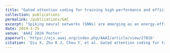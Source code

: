 ```yaml
---
title: "Gated attention coding for training high-performance and efficient spiking neural networks"
collection: publications
permalink: /publications/GAC
excerpt: "Spiking neural networks (SNNs) are emerging as an energy-efficient alternative to traditional artificial neural networks (ANNs) due to their unique spike-based event-driven nature. Coding is crucial in SNNs as it converts external input stimuli into spatio-temporal feature sequences. However, most existing deep SNNs rely on direct coding that generates powerless spike representation and lacks the temporal dynamics inherent in human vision. Hence, we introduce Gated Attention Coding (GAC), a plug-and-play module that leverages the multi-dimensional gated attention unit to efficiently encode inputs into powerful representations before feeding them into the SNN architecture. GAC functions as a preprocessing layer that does not disrupt the spike-driven nature of the SNN, making it amenable to efficient neuromorphic hardware implementation with minimal modifications. Through an observer model theoretical analysis, we demonstrate GAC's attention mechanism improves temporal dynamics and coding efficiency. Experiments on CIFAR10/100 and ImageNet datasets demonstrate that GAC achieves state-of-the-art accuracy with remarkable efficiency. Notably, we improve top-1 accuracy by 3.10% on CIFAR100 with only 6-time steps and 1.07% on ImageNet while reducing energy usage to 66.9% of the previous works. To our best knowledge, it is the first time to explore the attention-based dynamic coding scheme in deep SNNs, with exceptional effectiveness and efficiency on large-scale datasets."
date: 2024-3-25
venue: 'AAAI 2024 Poster'
paperurl: 'https://ojs.aaai.org/index.php/AAAI/article/view/27816'
citation: 'Qiu X, Zhu R J, Chou Y, et al. Gated attention coding for training high-performance and efficient spiking neural networks[C]. AAAI 2024.'
---
```

